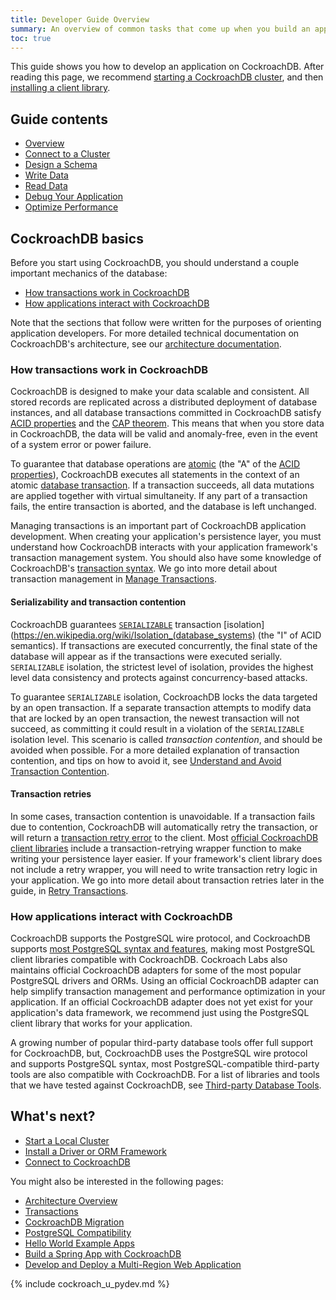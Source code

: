 ```yaml
---
title: Developer Guide Overview
summary: An overview of common tasks that come up when you build an application using CockroachDB
toc: true
---
```


This guide shows you how to develop an application on CockroachDB. After reading this page, we recommend [starting a CockroachDB cluster](secure-a-cluster.html), and then [installing a client library](install-client-drivers.html).

## Guide contents

- [Overview](#cockroachdb-basics)
- [Connect to a Cluster](install-client-drivers.html)
- [Design a Schema](schema-design-overview.html)
- [Write Data](insert-data.html)
- [Read Data](query-data.html)
- [Debug Your Application](debug-and-error-logs.html)
- [Optimize Performance](make-queries-fast.html)

## CockroachDB basics

Before you start using CockroachDB, you should understand a couple important mechanics of the database:

- [How transactions work in CockroachDB](#how-transactions-work-in-cockroachdb)
- [How applications interact with CockroachDB](#how-applications-interact-with-cockroachdb)

Note that the sections that follow were written for the purposes of orienting application developers. For more detailed technical documentation on CockroachDB's architecture, see our [architecture documentation](architecture/overview.html).

### How transactions work in CockroachDB

CockroachDB is designed to make your data scalable and consistent. All stored records are replicated across a distributed deployment of database instances, and all database transactions committed in CockroachDB satisfy [ACID properties](https://en.wikipedia.org/wiki/ACID) and the [CAP theorem](https://en.wikipedia.org/wiki/CAP_theorem). This means that when you store data in CockroachDB, the data will be valid and anomaly-free, even in the event of a system error or power failure.

To guarantee that database operations are [atomic](https://en.wikipedia.org/wiki/Atomicity_(database_systems)) (the "A" of the [ACID properties](https://en.wikipedia.org/wiki/ACID)), CockroachDB executes all statements in the context of an atomic [database transaction](https://en.wikipedia.org/wiki/Database_transaction). If a transaction succeeds, all data mutations are applied together with virtual simultaneity. If any part of a transaction fails, the entire transaction is aborted, and the database is left unchanged.

Managing transactions is an important part of CockroachDB application development. When creating your application's persistence layer, you must understand how CockroachDB interacts with your application framework's transaction management system. You should also have some knowledge of CockroachDB's [transaction syntax](transactions.html#syntax). We go into more detail about transaction management in [Manage Transactions](transactions.html).

#### Serializability and transaction contention

CockroachDB guarantees [`SERIALIZABLE`](https://en.wikipedia.org/wiki/Serializability) transaction [isolation](https://en.wikipedia.org/wiki/Isolation_(database_systems) (the "I" of ACID semantics). If transactions are executed concurrently, the final state of the database will appear as if the transactions were executed serially. `SERIALIZABLE` isolation, the strictest level of isolation, provides the highest level data consistency and protects against concurrency-based attacks.

To guarantee `SERIALIZABLE` isolation, CockroachDB locks the data targeted by an open transaction. If a separate transaction attempts to modify data that are locked by an open transaction, the newest transaction will not succeed, as committing it could result in a violation of the `SERIALIZABLE` isolation level. This scenario is called *transaction contention*, and should be avoided when possible. For a more detailed explanation of transaction contention, and tips on how to avoid it, see [Understand and Avoid Transaction Contention](performance-best-practices-overview#understanding-and-avoiding-transaction-contention).

#### Transaction retries

In some cases, transaction contention is unavoidable. If a transaction fails due to contention, CockroachDB will automatically retry the transaction, or will return a [transaction retry error](transaction-retry-error-reference.html) to the client. Most [official CockroachDB client libraries](install-client-drivers.html) include a transaction-retrying wrapper function to make writing your persistence layer easier. If your framework's client library does not include a retry wrapper, you will need to write transaction retry logic in your application. We go into more detail about transaction retries later in the guide, in [Retry Transactions](advanced-client-side-transaction-retries.html).

### How applications interact with CockroachDB

CockroachDB supports the PostgreSQL wire protocol, and CockroachDB supports [most PostgreSQL syntax and features](postgresql-compatibility.html), making most PostgreSQL client libraries compatible with CockroachDB. Cockroach Labs also maintains official CockroachDB adapters for some of the most popular PostgreSQL drivers and ORMs. Using an official CockroachDB adapter can help simplify transaction management and performance optimization in your application. If an official CockroachDB adapter does not yet exist for your application's data framework, we recommend just using the PostgreSQL client library that works for your application.

A growing number of popular third-party database tools offer full support for CockroachDB, but, CockroachDB uses the PostgreSQL wire protocol and supports PostgreSQL syntax, most PostgreSQL-compatible third-party tools are also compatible with CockroachDB. For a list of libraries and tools that we have tested against CockroachDB, see [Third-party Database Tools](third-party-database-tools.html).

## What's next?

- [Start a Local Cluster](secure-a-cluster.html)
- [Install a Driver or ORM Framework](install-client-drivers.html)
- [Connect to CockroachDB](connect-to-the-database.html)

You might also be interested in the following pages:

- [Architecture Overview](architecture/overview.html)
- [Transactions](transactions.html)
- [CockroachDB Migration](migration-overview.html)
- [PostgreSQL Compatibility](postgresql-compatibility.html)
- [Hello World Example Apps](hello-world-example-apps.html)
- [Build a Spring App with CockroachDB](build-a-spring-app-with-cockroachdb-jdbc.html)
- [Develop and Deploy a Multi-Region Web Application](multi-region-overview.html)

{% include cockroach_u_pydev.md %}
